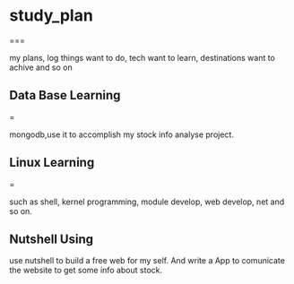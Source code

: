 # study_plan
===

my plans, log things want to do, tech want to learn, destinations want to achive and so on
## Data Base Learning
=

mongodb,use it to accomplish my stock info analyse project.

## Linux Learning
=

such as shell, kernel programming, module develop, web develop, net and so on.

## Nutshell Using
use nutshell to build a free web for my self. And write a App to comunicate the website to get some info about stock.
 

